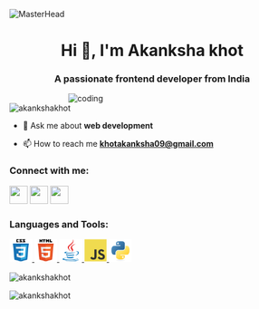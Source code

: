 ![MasterHead](https://camo.githubusercontent.com/48ec00ed4c84e771db4a1db90b56352923a8d644452a32b434d68e97006c9337/68747470733a2f2f63686b736b696c6c732e636f6d2f77702d636f6e74656e742f75706c6f6164732f323032302f30342f504e432d416e696d617465642d42616e6e6572732e676966)
<h1 align="center">Hi 👋, I'm Akanksha khot</h1>
<h3 align="center">A passionate frontend developer from India</h3>
<img align="right" alt="coding" width=400 src="https://cdn.dribbble.com/users/1162077/screenshots/3848914/programmer.gif">

<p align="left"> <img src="https://komarev.com/ghpvc/?username=akankshakhot&label=Profile%20views&color=0e75b6&style=flat" alt="akankshakhot" /> </p>

- 💬 Ask me about **web development**

- 📫 How to reach me **khotakanksha09@gmail.com**

<h3 align="left">Connect with me:</h3>
<p>
<img height="32" width="32" src="https://cdn.jsdelivr.net/npm/simple-icons@v8/icons/linkedin.svg" />
<img height="32" width="32" src="https://cdn.jsdelivr.net/npm/simple-icons@v8/icons/instagram.svg" />
<img height="32" width="32" src="https://cdn.jsdelivr.net/npm/simple-icons@v8/icons/gmail.svg" />


</p>
<p align="left">
</p>

<h3 align="left">Languages and Tools:</h3>
<p align="left"> <a href="https://www.w3schools.com/css/" target="_blank" rel="noreferrer"> <img src="https://raw.githubusercontent.com/devicons/devicon/master/icons/css3/css3-original-wordmark.svg" alt="css3" width="40" height="40"/> </a> <a href="https://www.w3.org/html/" target="_blank" rel="noreferrer"> <img src="https://raw.githubusercontent.com/devicons/devicon/master/icons/html5/html5-original-wordmark.svg" alt="html5" width="40" height="40"/> </a> <a href="https://www.java.com" target="_blank" rel="noreferrer"> <img src="https://raw.githubusercontent.com/devicons/devicon/master/icons/java/java-original.svg" alt="java" width="40" height="40"/> </a> <a href="https://developer.mozilla.org/en-US/docs/Web/JavaScript" target="_blank" rel="noreferrer"> <img src="https://raw.githubusercontent.com/devicons/devicon/master/icons/javascript/javascript-original.svg" alt="javascript" width="40" height="40"/> </a> <a href="https://www.python.org" target="_blank" rel="noreferrer"> <img src="https://raw.githubusercontent.com/devicons/devicon/master/icons/python/python-original.svg" alt="python" width="40" height="40"/> </a> </p>

<p><img align="center" src="https://github-readme-stats.vercel.app/api/top-langs?username=akankshakhot&show_icons=true&locale=en&layout=compact" alt="akankshakhot" /></p>

<p><img align="center" src="https://github-readme-streak-stats.herokuapp.com/?user=akankshakhot&" alt="akankshakhot" /></p>
